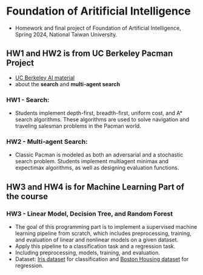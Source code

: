 # Foundation of Aritificial Intelligence
- Homework and final project of Foundation of Artificial Intelligence, Spring 2024, National Taiwan University.

## HW1 and HW2 is from UC Berkeley Pacman Project
- [UC Berkeley AI material](http://ai.berkeley.edu/project_overview.html)
- about the **search** and **multi-agent search**

### HW1 - Search:
- Students implement depth-first, breadth-first, uniform cost, and A* search algorithms. These algorithms are used to solve navigation and traveling salesman problems in the Pacman world.

### HW2 - Multi-agent Search:
- Classic Pacman is modeled as both an adversarial and a stochastic search problem. Students implement multiagent minimax and expectimax algorithms, as well as designing evaluation functions.

## HW3 and HW4 is for Machine Learning Part of the course
### HW3 - Linear Model, Decision Tree, and Random Forest
- The goal of this programming part is to implement a supervised machine learning pipeline from scratch, which includes preprocessing, training, and evaluation of linear and nonlinear models on a given dataset.
- Apply this pipeline to a classification task and a regression task.
- Including preprocessing, models, training, and evaluation.
- Dataset: [Iris dataset](https://archive.ics.uci.edu/ml/datasets/iris) for classification and [Boston Housing dataset](https://raw.githubusercontent.com/selva86/datasets/master/BostonHousing.csv) for regression.
